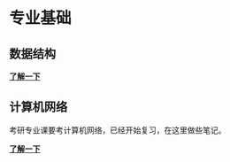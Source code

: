 # 专业基础

## 数据结构

[**了解一下**](/data-structure/)

## 计算机网络

考研专业课要考计算机网络，已经开始复习，在这里做些笔记。

[**了解一下**](/internet/)
